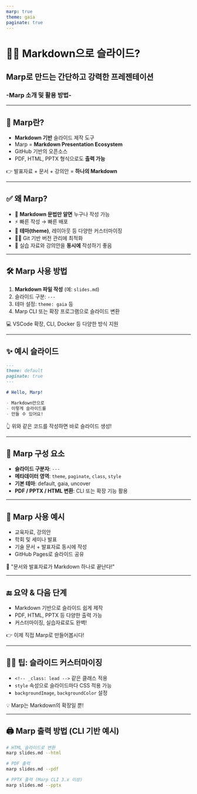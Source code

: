 ```yaml
---
marp: true
theme: gaia
paginate: true
---
```


# 🧑‍🏫 Markdown으로 슬라이드?  
## Marp로 만드는 간단하고 강력한 프레젠테이션  
### -Marp 소개 및 활용 방법-

---

## 📌 Marp란?

- **Markdown 기반** 슬라이드 제작 도구  
- Marp = **Markdown Presentation Ecosystem**  
- GitHub 기반의 오픈소스  
- PDF, HTML, PPTX 형식으로도 **출력 가능**

👉 발표자료 + 문서 + 강의안 = **하나의 Markdown**

---

## ✅ 왜 Marp?

- 📄 **Markdown 문법만 알면** 누구나 작성 가능  
- ⚡️ 빠른 작성 → 빠른 배포  
- 🎨 **테마(theme)**, 레이아웃 등 다양한 커스터마이징  
- 🧑‍💻 Git 기반 버전 관리에 최적화  
- 💼 실습 자료와 강의안을 **동시에** 작성하기 좋음

---

## 🛠️ Marp 사용 방법

1. **Markdown 파일 작성** (예: `slides.md`)  
2. 슬라이드 구분: `---`  
3. 테마 설정: `theme: gaia` 등  
4. Marp CLI 또는 확장 프로그램으로 슬라이드 변환

💻 VSCode 확장, CLI, Docker 등 다양한 방식 지원

---

## ✨ 예시 슬라이드

```markdown
---
theme: default
paginate: true
---

# Hello, Marp!

- Markdown만으로
- 이렇게 슬라이드를
- 만들 수 있어요!
````

👆 위와 같은 코드를 작성하면 바로 슬라이드 생성!

---

## 🧱 Marp 구성 요소

* **슬라이드 구분자**: `---`
* **메타데이터 영역**: `theme`, `paginate`, `class`, `style`
* **기본 테마**: default, gaia, uncover
* **PDF / PPTX / HTML 변환**: CLI 또는 확장 기능 활용

---

## 💼 Marp 사용 예시

* 교육자료, 강의안
* 학회 및 세미나 발표
* 기술 문서 + 발표자료 동시에 작성
* GitHub Pages로 슬라이드 공유

📢 "문서와 발표자료가 Markdown 하나로 끝난다!"

---

## 🔚 요약 & 다음 단계

* Markdown 기반으로 슬라이드 쉽게 제작
* PDF, HTML, PPTX 등 다양한 출력 가능
* 커스터마이징, 실습자료로도 완벽!

👉 이제 직접 Marp로 만들어봅시다!

---

## 🧑‍🎨 팁: 슬라이드 커스터마이징

* `<!-- _class: lead -->` 같은 클래스 적용
* `style` 속성으로 슬라이드마다 CSS 적용 가능
* `backgroundImage`, `backgroundColor` 설정

💡 Marp는 Markdown의 확장일 뿐!

---

## 🖨️ Marp 출력 방법 (CLI 기반 예시)

```bash
# HTML 슬라이드로 변환
marp slides.md --html

# PDF 출력
marp slides.md --pdf

# PPTX 출력 (Marp CLI 3.x 이상)
marp slides.md --pptx
```
